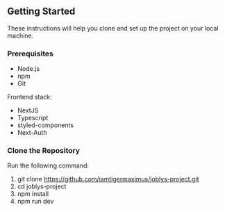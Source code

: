 
## Getting Started

These instructions will help you clone and set up the project on your local machine.

### Prerequisites
- Node.js 
- npm 
- Git

Frontend stack:
- NextJS
- Typescript
- styled-components
- Next-Auth

### Clone the Repository

Run the following command:
1. git clone https://github.com/iamtigermaximus/joblys-project.git
2. cd joblys-project
3. npm install
4. npm run dev

